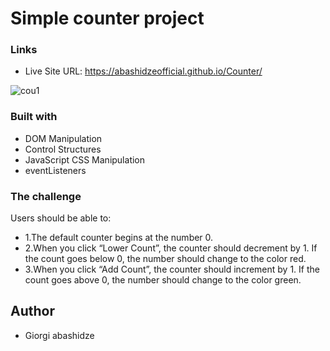 # Simple counter project


### Links

- Live Site URL: https://abashidzeofficial.github.io/Counter/


![cou1](https://user-images.githubusercontent.com/114133338/215728210-a9beeefe-2026-4b0a-8904-1cc212e5a94d.jpg)



### Built with
- DOM Manipulation
- Control Structures
- JavaScript CSS Manipulation
- eventListeners

### The challenge

Users should be able to:

- 1.The default counter begins at the number 0.
- 2.When you click “Lower Count”, the counter should decrement by 1.  If the count goes below 0, the number should change to the color red.
- 3.When you click “Add Count”, the counter should increment by 1. If the count goes above 0, the number should change to the color green.

## Author

- Giorgi abashidze
